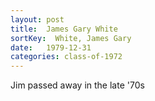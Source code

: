 ```yaml
---
layout: post
title:  James Gary White
sortKey:  White, James Gary
date:   1979-12-31
categories: class-of-1972
---
```

Jim passed away in the late '70s

